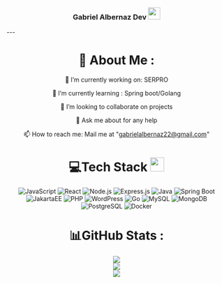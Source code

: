 <h3 align="center">
  Gabriel Albernaz Dev
  <img src="https://media.giphy.com/media/hvRJCLFzcasrR4ia7z/giphy.gif" width="28">
</h3>
---
<div align="center">
  
# 📖 About Me :
  🔭 I’m currently working on: SERPRO
  
  🌱 I’m currently learning : Spring boot/Golang

  👯 I’m looking to collaborate on projects

  💬 Ask me about for any help

  📫 How to reach me: Mail me at "gabrielalbernaz22@gmail.com" <br>

# 💻Tech Stack <img src = "https://media2.giphy.com/media/QssGEmpkyEOhBCb7e1/giphy.gif?cid=ecf05e47a0n3gi1bfqntqmob8g9aid1oyj2wr3ds3mg700bl&rid=giphy.gif" width = "32px"> 

![JavaScript](https://img.shields.io/badge/javascript-%23323330.svg?style=for-the-badge&logo=javascript&logoColor=%23F7DF1E)
![React](https://img.shields.io/badge/React-20232A?style=for-the-badge&logo=react&logoColor=61DAFB)
![Node.js](https://img.shields.io/badge/node.js-6DA55F?style=for-the-badge&logo=node.js&logoColor=white)
![Express.js](https://img.shields.io/badge/Express.js-404D59?style=for-the-badge)
![Java](https://img.shields.io/badge/Java-007396?style=for-the-badge&logo=java&logoColor=white)
![Spring Boot](https://img.shields.io/badge/Spring%20Boot-6DB33F?style=for-the-badge&logo=springboot&logoColor=white)
![JakartaEE](https://img.shields.io/badge/JakartaEE-007396?style=for-the-badge&logo=java&logoColor=white)
![PHP](https://img.shields.io/badge/PHP-777BB4?style=for-the-badge&logo=php&logoColor=white)
![WordPress](https://img.shields.io/badge/WordPress-006E93?style=for-the-badge&logo=wordpress&logoColor=white)
![Go](https://img.shields.io/badge/Go-00ADD8?style=for-the-badge&logo=go&logoColor=white)
![MySQL](https://img.shields.io/badge/MySQL-00000F?style=for-the-badge&logo=mysql&logoColor=white)
![MongoDB](https://img.shields.io/badge/MongoDB-%234ea94b.svg?style=for-the-badge&logo=mongodb&logoColor=white)
![PostgreSQL](https://img.shields.io/badge/PostgreSQL-316192?style=for-the-badge&logo=postgresql&logoColor=white)
![Docker](https://img.shields.io/badge/Docker-2496ED?style=for-the-badge&logo=docker&logoColor=white)

# 📊GitHub Stats :
![](https://github-readme-stats.vercel.app/api?username=GabrielAlbernaz-Dev&theme=radical&hide_border=false&include_all_commits=false&count_private=false)<br/>
![](https://github-readme-streak-stats.herokuapp.com/?user=GabrielAlbernaz-Dev&theme=radical&hide_border=false)<br/>
![](https://github-readme-stats.vercel.app/api/top-langs/?username=GabrielAlbernaz-Dev&theme=radical&hide_border=false&include_all_commits=false&count_private=false&layout=compact)

</div>
